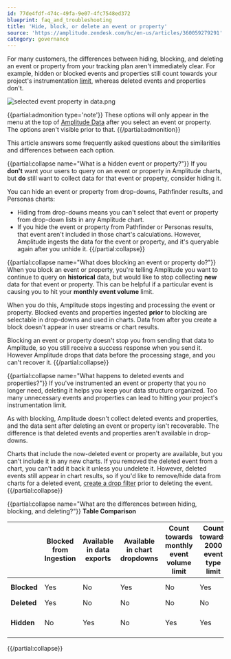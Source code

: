```yaml
---
id: 77de4fdf-474c-49fa-9e07-4fc7548ed372
blueprint: faq_and_troubleshooting
title: 'Hide, block, or delete an event or property'
source: 'https://amplitude.zendesk.com/hc/en-us/articles/360059279291'
category: governance
---
```

For many customers, the differences between hiding, blocking, and deleting an event or property from your tracking plan aren't immediately clear. For example, hidden or blocked events and properties still count towards your project's instrumentation [limit](/docs/faq/limits), whereas deleted events and properties don't. 

![selected event property in data.png](/docs/output/img/faq/selected-event-property-in-data-png.png)

{{partial:admonition type='note'}}
These options will only appear in the menu at the top of [Amplitude Data](/docs/data/index) after you select an event or property. The options aren't visible prior to that.
{{/partial:admonition}}

This article answers some frequently asked questions about the similarities and differences between each option.

{{partial:collapse name="What is a hidden event or property?"}}
If you **don't** want your users to query on an event or property in Amplitude charts, but **do** still want to collect data for that event or property, consider hiding it.

You can hide an event or property from drop-downs, Pathfinder results, and Personas charts:

* Hiding from drop-downs means you can't select that event or property from drop-down lists in any Amplitude chart.
* If you hide the event or property from Pathfinder or Personas results, that event aren't included in those chart's calculations. However, Amplitude ingests the data for the event or property, and it's queryable again after you unhide it.
{{/partial:collapse}}


{{partial:collapse name="What does blocking an event or property do?"}}
When you block an event or property, you're telling Amplitude you want to continue to query on **historical** data, but would like to stop collecting **new** data for that event or property. This can be helpful if a particular event is causing you to hit your **monthly event volume** limit. 

When you do this, Amplitude stops ingesting and processing the event or property. Blocked events and properties ingested **prior** to blocking are selectable in drop-downs and used in charts. Data from after you create a block doesn't appear in user streams or chart results.

Blocking an event or property doesn't stop you from sending that data to Amplitude, so you still receive a success response when you send it. However Amplitude drops that data before the processing stage, and you can't recover it.
{{/partial:collapse}}


{{partial:collapse name="What happens to deleted events and properties?"}}
If you've instrumented an event or property that you no longer need, deleting it helps you keep your data structure organized. Too many unnecessary events and properties can lead to hitting your project's instrumentation limit.

As with blocking, Amplitude doesn't collect deleted events and properties, and the data sent after deleting an event or property isn't recoverable. The difference is that deleted events and properties aren't available in drop-downs. 

Charts that include the now-deleted event or property are available, but you can't include it in any new charts. If you removed the deleted event from a chart, you can't add it back it unless you undelete it. However, deleted events still appear in chart results, so if you'd like to remove/hide data from charts for a deleted event, [create a drop filter](/docs/data/remove-invalid-data) prior to deleting the event.
{{/partial:collapse}}


{{partial:collapse name="What are the differences between hiding, blocking, and deleting?"}}
**Table Comparison**

|             | Blocked from Ingestion | Available in data exports | Available in chart dropdowns | Count towards monthly event volume limit | Count towards 2000 event type limit | In Govern         |
| ----------- | ---------------------- | ------------------------- | ---------------------------- | ---------------------------------------- | ----------------------------------- | ----------------- |
| **Blocked** | Yes                    | No                        | Yes                          | No                                       | Yes                                 | All, Blocked      |
| **Deleted** | Yes                    | No                        | No                           | No                                       | No                                  | Deleted           |
| **Hidden**  | No                     | Yes                       | No                           | Yes                                      | Yes                                 | All, Live, Hidden |

{{/partial:collapse}}